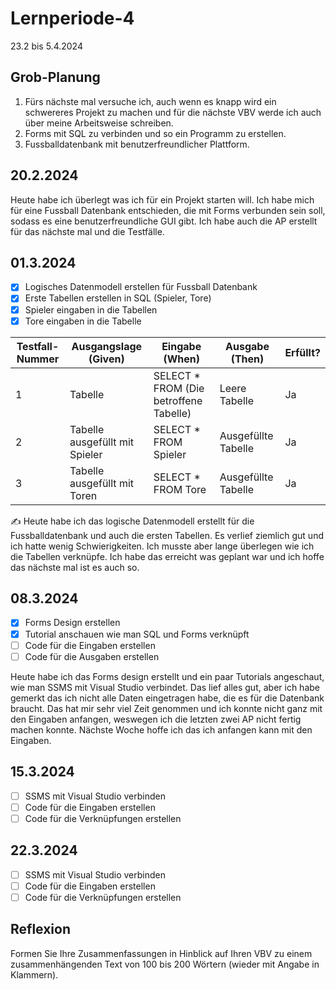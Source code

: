 # Lernperiode-4

23.2 bis 5.4.2024

## Grob-Planung

1. Fürs nächste mal versuche ich, auch wenn es knapp wird ein schwereres Projekt zu machen und für die nächste VBV werde ich auch über meine Arbeitsweise schreiben.
2. Forms mit SQL zu verbinden und so ein Programm zu erstellen.
3. Fussballdatenbank mit benutzerfreundlicher Plattform.

## 20.2.2024

Heute habe ich überlegt was ich für ein Projekt starten will. Ich habe mich für eine Fussball Datenbank entschieden, die mit Forms verbunden sein soll, sodass es eine benutzerfreundliche GUI gibt. Ich habe auch die AP erstellt für das nächste mal und die Testfälle.

## 01.3.2024

- [x] Logisches Datenmodell erstellen für Fussball Datenbank
- [x] Erste Tabellen erstellen in SQL (Spieler, Tore)
- [x] Spieler eingaben in die Tabellen
- [x] Tore eingaben in die Tabelle

| Testfall-Nummer | Ausgangslage (Given) | Eingabe (When) | Ausgabe (Then) | Erfüllt? |
| --- | --- | --- | --- | --- |
| 1   |  Tabelle   | SELECT * FROM (Die betroffene Tabelle)    | Leere Tabelle    | Ja    |
| 2 | Tabelle ausgefüllt mit Spieler    | SELECT * FROM Spieler    | Ausgefüllte Tabelle    | Ja   |
| 3   | Tabelle ausgefüllt mit Toren    | SELECT * FROM Tore    | Ausgefüllte Tabelle    | Ja    |

✍️ Heute habe ich das logische Datenmodell erstellt für die Fussballdatenbank und auch die ersten Tabellen. Es verlief ziemlich gut und ich hatte wenig Schwierigkeiten. Ich musste aber lange überlegen wie ich die Tabellen verknüpfe. Ich habe das erreicht was geplant war und ich hoffe das nächste mal ist es auch so.

## 08.3.2024

- [x] Forms Design erstellen
- [x] Tutorial anschauen wie man SQL und Forms verknüpft
- [ ] Code für die Eingaben erstellen
- [ ] Code für die Ausgaben erstellen

Heute habe ich das Forms design erstellt und ein paar Tutorials angeschaut, wie man SSMS mit Visual Studio verbindet. Das lief alles gut, aber ich habe gemerkt das ich nicht alle Daten eingetragen habe, die es für die Datenbank braucht. Das hat mir sehr viel Zeit genommen und ich konnte nicht ganz mit den Eingaben anfangen, weswegen ich die letzten zwei AP nicht fertig machen konnte. Nächste Woche hoffe ich das ich anfangen kann mit den Eingaben.

## 15.3.2024

- [ ] SSMS mit Visual Studio verbinden
- [ ] Code für die Eingaben erstellen
- [ ] Code für die Verknüpfungen erstellen

## 22.3.2024

- [ ] SSMS mit Visual Studio verbinden
- [ ] Code für die Eingaben erstellen
- [ ] Code für die Verknüpfungen erstellen

## Reflexion

Formen Sie Ihre Zusammenfassungen in Hinblick auf Ihren VBV zu einem zusammenhängenden Text von 100 bis 200 Wörtern (wieder mit Angabe in Klammern).
